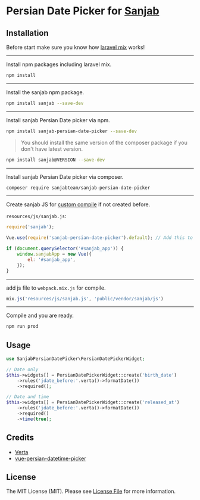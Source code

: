 # Persian Date Picker for [Sanjab](https://github.com/sanjabteam/sanjab)

## Installation

Before start make sure you know how [laravel mix](http://laravel.com/docs/mix) works!

---

Install npm packages including laravel mix.

```bash
npm install
```

---

Install the sanjab npm package.

```bash
npm install sanjab --save-dev
```

---

Install sanjab Persian Date picker via npm.
```bash
npm install sanjab-persian-date-picker --save-dev
```

> You should install the same version of the composer package if you don't have latest version.

```bash
npm install sanjab@VERSION --save-dev
```
---

Install sanjab Persian Date picker via composer.

```bash
composer require sanjabteam/sanjab-persian-date-picker
```

---

Create sanjab JS for [custom compile](https://sanjabteam.github.io/compile.html) if not created before.

`resources/js/sanjab.js`:
```js
require('sanjab');

Vue.use(require('sanjab-persian-date-picker').default); // Add this to support persian date picker

if (document.querySelector('#sanjab_app')) {
    window.sanjabApp = new Vue({
        el: '#sanjab_app',
    });
}
```

---

add js file to `webpack.mix.js` for compile.
```js
mix.js('resources/js/sanjab.js', 'public/vendor/sanjab/js')
```

---

Compile and you are ready.

```bash
npm run prod
```

## Usage

```php
use SanjabPersianDatePicker\PersianDatePickerWidget;

// Date only
$this->widgets[] = PersianDatePickerWidget::create('birth_date')
    ->rules('jdate_before:'.verta()->formatDate())
    ->required();

// Date and time
$this->widgets[] = PersianDatePickerWidget::create('released_at')
    ->rules('jdate_before:'.verta()->formatDate())
    ->required()
    ->time(true);
```


## Credits
- [Verta](https://github.com/hekmatinasser/verta)
- [vue-persian-datetime-picker](https://github.com/talkhabi/vue-persian-datetime-picker)

## License

The MIT License (MIT). Please see [License File](LICENSE.md) for more information.
